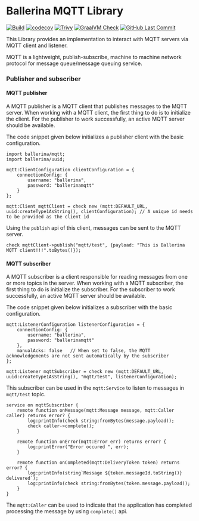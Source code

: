 # Ballerina MQTT Library

[![Build](https://github.com/ballerina-platform/module-ballerina-mqtt/actions/workflows/build-timestamped-master.yml/badge.svg)](https://github.com/ballerina-platform/module-ballerina-mqtt/actions/workflows/build-timestamped-master.yml)
[![codecov](https://codecov.io/gh/ballerina-platform/module-ballerina-mqtt/branch/master/graph/badge.svg)](https://codecov.io/gh/ballerina-platform/module-ballerina-mqtt)
[![Trivy](https://github.com/ballerina-platform/module-ballerina-mqtt/actions/workflows/trivy-scan.yml/badge.svg)](https://github.com/ballerina-platform/module-ballerina-mqtt/actions/workflows/trivy-scan.yml)
[![GraalVM Check](https://github.com/ballerina-platform/module-ballerina-mqtt/actions/workflows/build-with-bal-test-graalvm.yml/badge.svg)](https://github.com/ballerina-platform/module-ballerina-mqtt/actions/workflows/build-with-bal-test-graalvm.yml)
[![GitHub Last Commit](https://img.shields.io/github/last-commit/ballerina-platform/module-ballerina-mqtt.svg)](https://github.com/ballerina-platform/module-ballerina-mqtt/commits/master)

This Library provides an implementation to interact with MQTT servers via MQTT client and listener.

MQTT is a lightweight, publish-subscribe, machine to machine network protocol for message queue/message queuing service.

### Publisher and subscriber
#### MQTT publisher
A MQTT publisher is a MQTT client that publishes messages to the MQTT server. When working with a MQTT client, the first thing to do is to initialize the client.
For the publisher to work successfully, an active MQTT server should be available.

The code snippet given below initializes a publisher client with the basic configuration.
```ballerina
import ballerina/mqtt;
import ballerina/uuid;
 
mqtt:ClientConfiguration clientConfiguration = {
    connectionConfig: {
        username: "ballerina",
        password: "ballerinamqtt"
    }
};

mqtt:Client mqttClient = check new (mqtt:DEFAULT_URL, uuid:createType1AsString(), clientConfiguration); // A unique id needs to be provided as the client id
```
Using the `publish` api of this client, messages can be sent to the MQTT server.
```ballerina
check mqttClient->publish("mqtt/test", {payload: "This is Ballerina MQTT client!!!".toBytes()});
```
#### MQTT subscriber
A MQTT subscriber is a client responsible for reading messages from one or more topics in the server. When working with a MQTT subscriber, the first thing to do is initialize the subscriber.
For the subscriber to work successfully, an active MQTT server should be available.

The code snippet given below initializes a subscriber with the basic configuration.
```ballerina
mqtt:ListenerConfiguration listenerConfiguration = {
    connectionConfig: {
        username: "ballerina",
        password: "ballerinamqtt"
    },
    manualAcks: false   // When set to false, the MQTT acknowledgements are not sent automatically by the subscriber
};

mqtt:Listener mqttSubscriber = check new (mqtt:DEFAULT_URL, uuid:createType1AsString(), "mqtt/test", listenerConfiguration);
```
This subscriber can be used in the `mqtt:Service` to listen to messages in `mqtt/test` topic.
```ballerina
service on mqttSubscriber {
    remote function onMessage(mqtt:Message message, mqtt:Caller caller) returns error? {
        log:printInfo(check string:fromBytes(message.payload));
        check caller->complete();
    }

    remote function onError(mqtt:Error err) returns error? {
        log:printError("Error occured ", err);
    }

    remote function onCompleted(mqtt:DeliveryToken token) returns error? {
        log:printInfo(string`Message ${token.messageId.toString()} delivered`);
        log:printInfo(check string:fromBytes(token.message.payload));
    }
}
```
The `mqtt:Caller` can be used to indicate that the application has completed processing the message by using `complete()` api.
